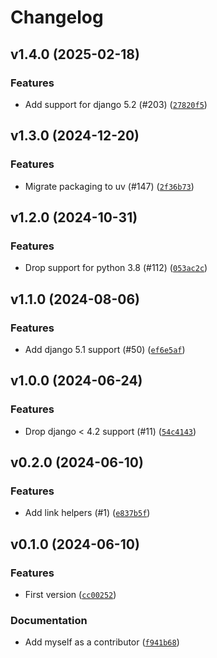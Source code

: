# Changelog

## v1.4.0 (2025-02-18)

### Features

- Add support for django 5.2 (#203) ([`27820f5`](https://github.com/browniebroke/django-admin-helpers/commit/27820f58c94a0165004adf3f6b2b640ead949f34))

## v1.3.0 (2024-12-20)

### Features

- Migrate packaging to uv (#147) ([`2f36b73`](https://github.com/browniebroke/django-admin-helpers/commit/2f36b73fc05c60d8b026e4c86a69633635c74953))

## v1.2.0 (2024-10-31)

### Features

- Drop support for python 3.8 (#112) ([`053ac2c`](https://github.com/browniebroke/django-admin-helpers/commit/053ac2cd21d554c8a53c56f09d187d072a82c95a))

## v1.1.0 (2024-08-06)

### Features

- Add django 5.1 support (#50) ([`ef6e5af`](https://github.com/browniebroke/django-admin-helpers/commit/ef6e5aff1ccc556bbc1b973aaa7ff37611afe4dd))

## v1.0.0 (2024-06-24)

### Features

- Drop django < 4.2 support (#11) ([`54c4143`](https://github.com/browniebroke/django-admin-helpers/commit/54c4143c1e1235446579fcf4751151d3193f1fb5))

## v0.2.0 (2024-06-10)

### Features

- Add link helpers (#1) ([`e837b5f`](https://github.com/browniebroke/django-admin-helpers/commit/e837b5f3b6e703f4f01c6c93a0f52030c4301f10))

## v0.1.0 (2024-06-10)

### Features

- First version ([`cc00252`](https://github.com/browniebroke/django-admin-helpers/commit/cc00252709a5ab29455ab5d5b382bc3cbd250b4f))

### Documentation

- Add myself as a contributor ([`f941b68`](https://github.com/browniebroke/django-admin-helpers/commit/f941b68904ec5137c7f68f209408a6bde261116a))
